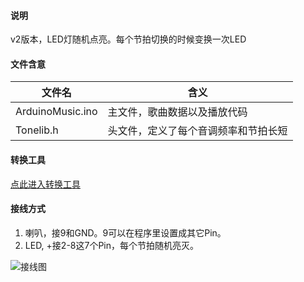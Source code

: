 #### 说明
v2版本，LED灯随机点亮。每个节拍切换的时候变换一次LED

#### 文件含意
|文件名|含义|
|--|--|
|ArduinoMusic.ino|主文件，歌曲数据以及播放代码|
|Tonelib.h|头文件，定义了每个音调频率和节拍长短|

#### 转换工具
[点此进入转换工具](//troncool.github.io/practice/Arduino/ArduinoMusic/transfer.html)

#### 接线方式
1. 喇叭，接9和GND。9可以在程序里设置成其它Pin。
2. LED, +接2-8这7个Pin，每个节拍随机亮灭。

![接线图](figv3.png)


